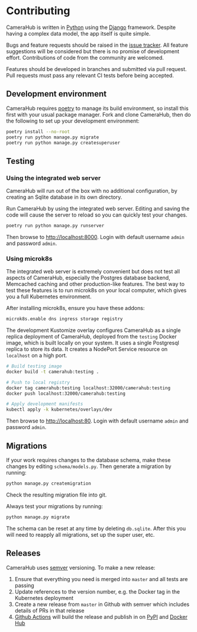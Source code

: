# Contributing

CameraHub is written in [Python](https://www.python.org/) using the
[Django](https://www.djangoproject.com/) framework. Despite having a
complex data model, the app itself is quite simple.

Bugs and feature requests should be raised in the [issue
tracker](https://github.com/camerahub/camerahub/issues). All feature
suggestions will be considered but there is no promise of development
effort. Contributions of code from the community are welcomed.

Features should be developed in branches and submitted via pull request.
Pull requests must pass any relevant CI tests before being accepted.

## Development environment

CameraHub requires [poetry](https://python-poetry.org/) to manage its
build environment, so install this first with your usual package
manager. Fork and clone CameraHub, then do the following to set up your
development environment:

```sh
poetry install --no-root
poetry run python manage.py migrate
poetry run python manage.py createsuperuser
```

## Testing

### Using the integrated web server

CameraHub will run out of the box with no additional configuration, by
creating an Sqlite database in its own directory.

Run CameraHub by using the integrated web server. Editing and saving the
code will cause the server to reload so you can quickly test your
changes.

```sh
poetry run python manage.py runserver
```

Then browse to <http://localhost:8000>. Login with default username
`admin` and password `admin`.

### Using microk8s

The integrated web server is extremely convenient but does not test all
aspects of CameraHub, especially the Postgres database backend,
Memcached caching and other production-like features. The best way to
test these features is to run microk8s on your local computer, which
gives you a full Kubernetes environment.

After installing microk8s, ensure you have these addons:

```sh
microk8s.enable dns ingress storage registry
```

The development Kustomize overlay configures CameraHub as a single
replica deployment of CameraHub, deployed from the `testing` Docker
image, which is built locally on your system. It uses a single
Postgresql replica to store its data. It creates a NodePort Service
resource on `localhost` on a high port.

```sh
# Build testing image
docker build -t camerahub:testing .

# Push to local registry
docker tag camerahub:testing localhost:32000/camerahub:testing
docker push localhost:32000/camerahub:testing

# Apply development manifests
kubectl apply -k kubernetes/overlays/dev
```

Then browse to <http://localhost:80>. Login with default username
`admin` and password `admin`.

## Migrations

If your work requires changes to the database schema, make these changes
by editing `schema/models.py`. Then generate a migration by running:

```sh
python manage.py createmigration
```

Check the resulting migration file into git.

Always test your migrations by running:

```sh
python manage.py migrate
```

The schema can be reset at any time by deleting `db.sqlite`. After this
you will need to reapply all migrations, set up the super user, etc.

## Releases

CameraHub uses [semver](https://semver.org/) versioning. To make a new
release:

1. Ensure that everything you need is merged into `master` and all tests are passing
2. Update references to the version number, e.g. the Docker tag in the Kubernetes deployment
3. Create a new release from `master` in Github with semver which includes details of PRs in that release
4. [Github Actions](https://github.com/camerahub/camerahub/actions) will build the release and publish in on [PyPI](https://pypi.org/project/CameraHub) and [Docker Hub](https://hub.docker.com/repository/docker/camerahub/camerahub)
